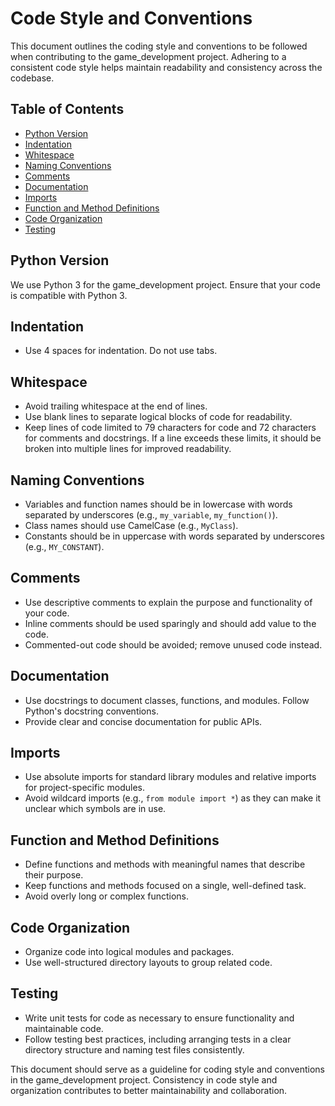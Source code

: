 # Code Style and Conventions

This document outlines the coding style and conventions to be followed when contributing to the game_development project. Adhering to a consistent code style helps maintain readability and consistency across the codebase.

## Table of Contents

- [Python Version](#python-version)
- [Indentation](#indentation)
- [Whitespace](#whitespace)
- [Naming Conventions](#naming-conventions)
- [Comments](#comments)
- [Documentation](#documentation)
- [Imports](#imports)
- [Function and Method Definitions](#function-and-method-definitions)
- [Code Organization](#code-organization)
- [Testing](#testing)

## Python Version

We use Python 3 for the game_development project. Ensure that your code is compatible with Python 3.

## Indentation

- Use 4 spaces for indentation. Do not use tabs.

## Whitespace

- Avoid trailing whitespace at the end of lines.
- Use blank lines to separate logical blocks of code for readability.
- Keep lines of code limited to 79 characters for code and 72 characters for comments and docstrings. If a line exceeds these limits, it should be broken into multiple lines for improved readability.

## Naming Conventions

- Variables and function names should be in lowercase with words separated by underscores (e.g., `my_variable`, `my_function()`).
- Class names should use CamelCase (e.g., `MyClass`).
- Constants should be in uppercase with words separated by underscores (e.g., `MY_CONSTANT`).

## Comments

- Use descriptive comments to explain the purpose and functionality of your code.
- Inline comments should be used sparingly and should add value to the code.
- Commented-out code should be avoided; remove unused code instead.

## Documentation

- Use docstrings to document classes, functions, and modules. Follow Python's docstring conventions.
- Provide clear and concise documentation for public APIs.

## Imports

- Use absolute imports for standard library modules and relative imports for project-specific modules.
- Avoid wildcard imports (e.g., `from module import *`) as they can make it unclear which symbols are in use.

## Function and Method Definitions

- Define functions and methods with meaningful names that describe their purpose.
- Keep functions and methods focused on a single, well-defined task.
- Avoid overly long or complex functions.

## Code Organization

- Organize code into logical modules and packages.
- Use well-structured directory layouts to group related code.

## Testing

- Write unit tests for code as necessary to ensure functionality and maintainable code.
- Follow testing best practices, including arranging tests in a clear directory structure and naming test files consistently.

This document should serve as a guideline for coding style and conventions in the game_development project. Consistency in code style and organization contributes to better maintainability and collaboration.
